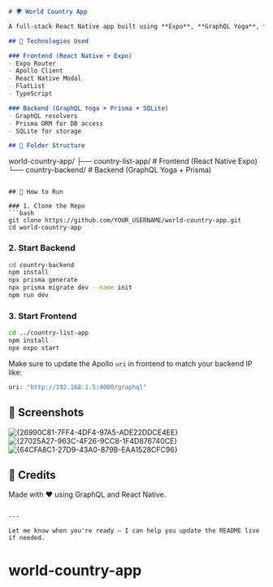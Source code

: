 ```md
# 🌍 World Country App

A full-stack React Native app built using **Expo**, **GraphQL Yoga**, **Prisma**, and **SQLite** that lets you explore and add countries with full backend support.

## 🔧 Technologies Used

### Frontend (React Native + Expo)
- Expo Router
- Apollo Client
- React Native Modal
- FlatList
- TypeScript

### Backend (GraphQL Yoga + Prisma + SQLite)
- GraphQL resolvers
- Prisma ORM for DB access
- SQLite for storage

## 📁 Folder Structure

```

world-country-app/
├── country-list-app/      # Frontend (React Native Expo)
└── country-backend/       # Backend (GraphQL Yoga + Prisma)

````

## 🚀 How to Run

### 1. Clone the Repo
```bash
git clone https://github.com/YOUR_USERNAME/world-country-app.git
cd world-country-app
````

### 2. Start Backend

```bash
cd country-backend
npm install
npx prisma generate
npx prisma migrate dev --name init
npm run dev
```

### 3. Start Frontend

```bash
cd ../country-list-app
npm install
npx expo start
```

Make sure to update the Apollo `uri` in frontend to match your backend IP like:

```ts
uri: "http://192.168.1.5:4000/graphql"
```

## 📸 Screenshots

![{26990C81-7FF4-4DF4-97A5-ADE22DDCE4EE}](https://github.com/user-attachments/assets/81c077c7-1e38-4b08-abdd-61e4b4219991)
![{27025A27-963C-4F26-9CC8-1F4D876740CE}](https://github.com/user-attachments/assets/3eee7fe9-a3cb-4a4d-9ab6-d46c4edfcde3)
![{64CFA8C1-27D9-43A0-879B-EAA1528CFC96}](https://github.com/user-attachments/assets/644681f7-fc5c-41cc-8d82-1c128c7801d4)


## 🙌 Credits

Made with ❤️ using GraphQL and React Native.

```

---

Let me know when you're ready — I can help you update the README live if needed.
```
# world-country-app
